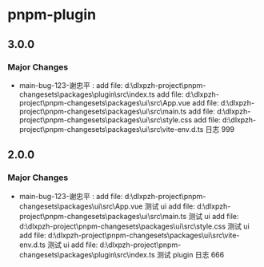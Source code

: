 # pnpm-plugin

## 3.0.0

### Major Changes

- main-bug-123-谢忠平 :
  add file: d:\dlxpzh-project\pnpm-changesets\packages\plugin\src\index.ts
  add file: d:\dlxpzh-project\pnpm-changesets\packages\ui\src\App.vue
  add file: d:\dlxpzh-project\pnpm-changesets\packages\ui\src\main.ts
  add file: d:\dlxpzh-project\pnpm-changesets\packages\ui\src\style.css
  add file: d:\dlxpzh-project\pnpm-changesets\packages\ui\src\vite-env.d.ts
  日志 999

## 2.0.0

### Major Changes

- main-bug-123-谢忠平 :
  add file: d:\dlxpzh-project\pnpm-changesets\packages\ui\src\App.vue 测试 ui
  add file: d:\dlxpzh-project\pnpm-changesets\packages\ui\src\main.ts 测试 ui
  add file: d:\dlxpzh-project\pnpm-changesets\packages\ui\src\style.css 测试 ui
  add file: d:\dlxpzh-project\pnpm-changesets\packages\ui\src\vite-env.d.ts 测试 ui
  add file: d:\dlxpzh-project\pnpm-changesets\packages\plugin\src\index.ts 测试 plugin
  日志 666
